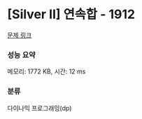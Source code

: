# [Silver II] 연속합 - 1912 

[문제 링크](https://www.acmicpc.net/problem/1912) 

### 성능 요약

메모리: 1772 KB, 시간: 12 ms

### 분류

다이나믹 프로그래밍(dp)


